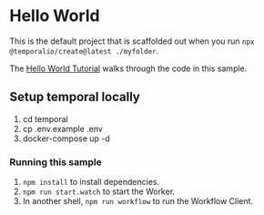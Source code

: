 # Hello World

This is the default project that is scaffolded out when you run `npx @temporalio/create@latest ./myfolder`.

The [Hello World Tutorial](https://learn.temporal.io/getting_started/typescript/hello_world_in_typescript/) walks through the code in this sample.

## Setup temporal locally

1. cd temporal
1. cp .env.example .env
1. docker-compose up -d

### Running this sample

1. `npm install` to install dependencies.
1. `npm run start.watch` to start the Worker.
1. In another shell, `npm run workflow` to run the Workflow Client.
